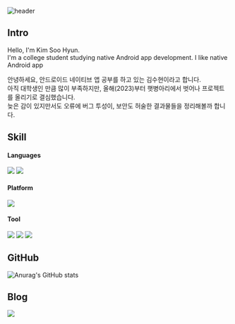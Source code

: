 ![header](https://capsule-render.vercel.app/api?type=soft&color=gradient&height=300&section=header&text=Welcome&fontSize=90)

## Intro 
Hello, I'm Kim Soo Hyun.<br>
I'm a college student studying native Android app development.
I like native Android app 

안녕하세요, 안드로이드 네이티브 앱 공부를 하고 있는 김수현이라고 합니다.<br>
아직 대학생인 만큼 많이 부족하지만, 올해(2023)부터 햇병아리에서 벗어나 프로젝트를 올리기로 결심했습니다.<br>
늦은 감이 있지만서도 오류에 버그 투성이, 보안도 허술한 결과물들을 정리해볼까 합니다.

## Skill
#### Languages
<img src="https://img.shields.io/badge/Kotlin-7F52FF?style=flat-square&logo=Kotlin&logoColor=white"/> <img src="https://img.shields.io/badge/Java-007396?style=flat-square&logo=Java&logoColor=white"/>

#### Platform
<img src="https://img.shields.io/badge/Android-3DDC84?style=flat-square&logo=Android&logoColor=white"/>

#### Tool
<img src="https://img.shields.io/badge/Android Studio-3DDC84?style=flat-square&logo=AndroidStudio&logoColor=white"/> <img src="https://img.shields.io/badge/Firebase-FFCA28?style=flat-square&logo=Firebase&logoColor=white"/> <img src="https://img.shields.io/badge/Git-F05032?style=flat-square&logo=Git&logoColor=white"/>

## GitHub
![Anurag's GitHub stats](https://github-readme-stats.vercel.app/api?username=ksh-g001&show_icons=true&theme=dark)

## Blog
[<img src="https://img.shields.io/badge/velog-20C997?style=flat-square&logo=velog&logoColor=white"/>](https://velog.io/@ksh-g001)
